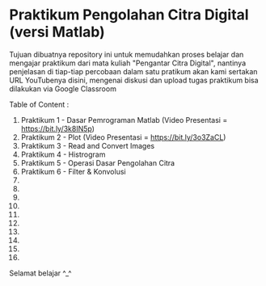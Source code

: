 # Praktikum Pengolahan Citra Digital (versi Matlab)

Tujuan dibuatnya repository ini untuk memudahkan proses belajar dan mengajar praktikum dari mata kuliah "Pengantar Citra Digital", 
nantinya penjelasan di tiap-tiap percobaan dalam satu pratikum akan kami sertakan URL YouTubenya disini,
mengenai diskusi dan upload tugas praktikum bisa dilakukan via Google Classroom

Table of Content : 
1. Praktikum 1 - Dasar Pemrograman Matlab (Video Presentasi = https://bit.ly/3k8IN5p)
2. Praktikum 2 - Plot (Video Presentasi = https://bit.ly/3o3ZaCL)
3. Praktikum 3 - Read and Convert Images
4. Praktikum 4 - Histrogram
5. Praktikum 5 - Operasi Dasar Pengolahan Citra
6. Praktikum 6 - Filter & Konvolusi
7.
8.
9.
10.
11.
12.
13.
14.
15.
16.

Selamat belajar ^_^

